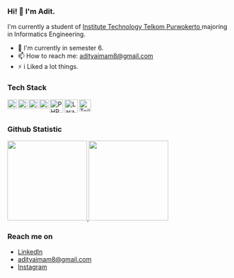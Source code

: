 ### Hi! 👋 I'm Adit.

I'm currently a student of <a href="https://ittelkom-pwt.ac.id/">Institute Technology Telkom Purwokerto </a> majoring in Informatics Engineering.

- 💬 I'm currently in semester 6. 
- 📫 How to reach me: adityaimam8@gmail.com
- ⚡ i Liked a lot things.

### Tech Stack
  <a href="#"><img align="left" alt="JavaScript" title="JavaScript" width="21px" src="https://upload.wikimedia.org/wikipedia/commons/9/99/Unofficial_JavaScript_logo_2.svg" /></a>
  <a href="https://nodejs.org/"><img align="left" alt="NodeJS" title="html5" width="21px" src="https://www.w3.org/html/logo/badge/html5-badge-h-solo.png" /></a>
  <a href="https://reactjs.org/"><img align="left" alt="React" title="React" width="21px" src="https://cdn.worldvectorlogo.com/logos/react-2.svg" /></a>
  <a href="https://hapi.dev/"><img align="left" alt="Hapi" title="CSS3" width="21px" src="https://upload.wikimedia.org/wikipedia/commons/6/62/CSS3_logo.svg" /></a>
  <a href="https://www.php.net/"><img align="left" alt="PHP" title="PHP" width="30px" src="https://cdn.cdnlogo.com/logos/p/44/php.svg" /></a>
  <a href="https://www.laravel.com/"><img align="left" alt="Laravel" title="PHP" width="30px" src="  https://upload.wikimedia.org/wikipedia/commons/9/9a/Laravel.svg" /></a>

  <a href="https:/https://tailwindcss.com/"><img align="left" alt="Tailwind" title="Tailwind" width="27px" src="https://upload.wikimedia.org/wikipedia/commons/d/d5/Tailwind_CSS_Logo.svg" /></a>
  <br>
  <br>
  
### Github Statistic
<p align="left">
<a href="https://github.com/adityaimamz">
  <img height="180em" src="https://github-readme-stats-eight-theta.vercel.app/api?username=adityaimamz&show_icons=true&theme=algolia&include_all_commits=true&count_private=true"/>
  <img height="180em" src="https://github-readme-stats-eight-theta.vercel.app/api/top-langs/?username=adityaimamz&layout=compact&langs_count=8&theme=algolia"/>
</a>
</p>

### Reach me on
- <a href="https://www.linkedin.com/in/izaditya/">LinkedIn</a>
- adityaimam8@gmail.com
- <a href="https://www.instagram.com/beyyascending/">Instagram</a>
